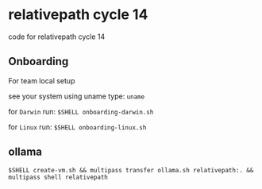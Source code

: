 # relativepath cycle 14
code for relativepath cycle 14

## Onboarding
For team local setup 

see your system using uname type: 
`uname`

for `Darwin` run: 
`$SHELL onboarding-darwin.sh`

for `Linux` run:
`$SHELL onboarding-linux.sh`

## ollama

`$SHELL create-vm.sh && multipass transfer ollama.sh relativepath:. && 
multipass shell relativepath`

